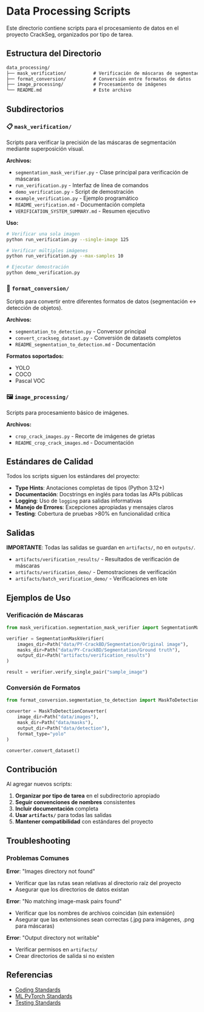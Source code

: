 # Data Processing Scripts

Este directorio contiene scripts para el procesamiento de datos en el proyecto CrackSeg, organizados
por tipo de tarea.

## Estructura del Directorio

```txt
data_processing/
├── mask_verification/          # Verificación de máscaras de segmentación
├── format_conversion/          # Conversión entre formatos de datos
├── image_processing/           # Procesamiento de imágenes
└── README.md                   # Este archivo
```

## Subdirectorios

### 📋 `mask_verification/`

Scripts para verificar la precisión de las máscaras de segmentación mediante superposición visual.

**Archivos:**

- `segmentation_mask_verifier.py` - Clase principal para verificación de máscaras
- `run_verification.py` - Interfaz de línea de comandos
- `demo_verification.py` - Script de demostración
- `example_verification.py` - Ejemplo programático
- `README_verification.md` - Documentación completa
- `VERIFICATION_SYSTEM_SUMMARY.md` - Resumen ejecutivo

**Uso:**

```bash
# Verificar una sola imagen
python run_verification.py --single-image 125

# Verificar múltiples imágenes
python run_verification.py --max-samples 10

# Ejecutar demostración
python demo_verification.py
```

### 🔄 `format_conversion/`

Scripts para convertir entre diferentes formatos de datos (segmentación ↔ detección de objetos).

**Archivos:**

- `segmentation_to_detection.py` - Conversor principal
- `convert_crackseg_dataset.py` - Conversión de datasets completos
- `README_segmentation_to_detection.md` - Documentación

**Formatos soportados:**

- YOLO
- COCO
- Pascal VOC

### 🖼️ `image_processing/`

Scripts para procesamiento básico de imágenes.

**Archivos:**

- `crop_crack_images.py` - Recorte de imágenes de grietas
- `README_crop_crack_images.md` - Documentación

## Estándares de Calidad

Todos los scripts siguen los estándares del proyecto:

- **Type Hints**: Anotaciones completas de tipos (Python 3.12+)
- **Documentación**: Docstrings en inglés para todas las APIs públicas
- **Logging**: Uso de `logging` para salidas informativas
- **Manejo de Errores**: Excepciones apropiadas y mensajes claros
- **Testing**: Cobertura de pruebas >80% en funcionalidad crítica

## Salidas

**IMPORTANTE**: Todas las salidas se guardan en `artifacts/`, no en `outputs/`.

- `artifacts/verification_results/` - Resultados de verificación de máscaras
- `artifacts/verification_demo/` - Demostraciones de verificación
- `artifacts/batch_verification_demo/` - Verificaciones en lote

## Ejemplos de Uso

### Verificación de Máscaras

```python
from mask_verification.segmentation_mask_verifier import SegmentationMaskVerifier

verifier = SegmentationMaskVerifier(
    images_dir=Path("data/PY-CrackBD/Segmentation/Original image"),
    masks_dir=Path("data/PY-CrackBD/Segmentation/Ground truth"),
    output_dir=Path("artifacts/verification_results")
)

result = verifier.verify_single_pair("sample_image")
```

### Conversión de Formatos

```python
from format_conversion.segmentation_to_detection import MaskToDetectionConverter

converter = MaskToDetectionConverter(
    image_dir=Path("data/images"),
    mask_dir=Path("data/masks"),
    output_dir=Path("data/detection"),
    format_type="yolo"
)

converter.convert_dataset()
```

## Contribución

Al agregar nuevos scripts:

1. **Organizar por tipo de tarea** en el subdirectorio apropiado
2. **Seguir convenciones de nombres** consistentes
3. **Incluir documentación** completa
4. **Usar `artifacts/`** para todas las salidas
5. **Mantener compatibilidad** con estándares del proyecto

## Troubleshooting

### Problemas Comunes

**Error**: "Images directory not found"

- Verificar que las rutas sean relativas al directorio raíz del proyecto
- Asegurar que los directorios de datos existan

**Error**: "No matching image-mask pairs found"

- Verificar que los nombres de archivos coincidan (sin extensión)
- Asegurar que las extensiones sean correctas (.jpg para imágenes, .png para máscaras)

**Error**: "Output directory not writable"

- Verificar permisos en `artifacts/`
- Crear directorios de salida si no existen

## Referencias

- [Coding Standards](/.cursor/rules/coding-standards.mdc)
- [ML PyTorch Standards](/.cursor/rules/ml-pytorch-standards.mdc)
- [Testing Standards](/.cursor/rules/testing-standards.mdc)
